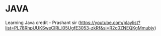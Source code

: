 # JAVA
Learning Java 
credit - Prashant sir (https://youtube.com/playlist?list=PL78RhpUUKSweClRi_l05UgfE3053-zkRf&si=R2c0ZNEQKgMmubjy)
